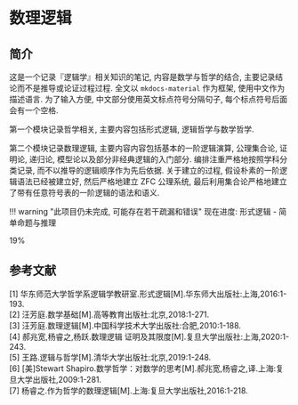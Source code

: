 # 数理逻辑

## 简介
这是一个记录『逻辑学』相关知识的笔记, 内容是数学与哲学的结合, 主要记录结论而不是推导或论证过程过程. 全文以 `mkdocs-material` 作为框架, 使用中文作为描述语言. 为了输入方便, 中文部分使用英文标点符号分隔句子, 每个标点符号后面会有一个空格.

第一个模块记录哲学相关, 主要内容包括形式逻辑, 逻辑哲学与数学哲学.

第二个模块记录数理逻辑, 主要内容内容包括基本的一阶逻辑演算, 公理集合论, 证明论, 递归论, 模型论以及部分非经典逻辑的入门部分. 编排注重严格地按照学科分类记录, 而不以推导的逻辑顺序作为先后依据. 关于建立的过程, 假设朴素的一阶逻辑语法已经被建立好, 然后严格地建立 $\mathrm{ZFC}$ 公理系统, 最后利用集合论严格地建立了带有任意符号表的一阶逻辑的语法和语义.

!!! warning "此项目仍未完成, 可能存在若干疏漏和错误"
    <label> 现在进度: 形式逻辑 - 简单命题与推理 </label>
    <div class="progress-container">
        <div class="progress-percentage" style="width: 19%;"> 19% </div>
    </div>

## 参考文献
[1] 华东师范大学哲学系逻辑学教研室.形式逻辑[M].华东师大出版社:上海,2016:1-193.  
[2] 汪芳庭.数学基础[M].高等教育出版社:北京,2018:1-271.  
[3] 汪芳庭.数理逻辑[M].中国科学技术大学出版社:合肥,2010:1-188.  
[4] 郝兆宽,杨睿之,杨跃.数理逻辑 证明及其限度[M].复旦大学出版社:上海,2020:1-243.  
[5] 王路.逻辑与哲学[M].清华大学出版社:北京,2019:1-248.    
[6] [美]Stewart Shapiro.数学哲学：对数学的思考[M].郝兆宽,杨睿之,译.上海:复旦大学出版社,2009:1-281.  
[7] 杨睿之.作为哲学的数理逻辑[M].上海:复旦大学出版社,2016:1-218.
